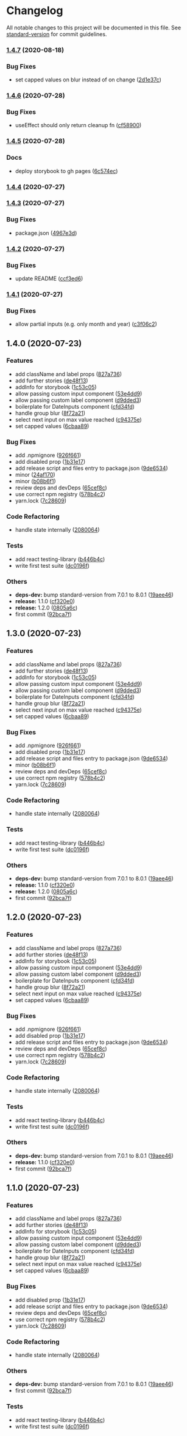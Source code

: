 # Changelog

All notable changes to this project will be documented in this file. See [standard-version](https://github.com/conventional-changelog/standard-version) for commit guidelines.

### [1.4.7](https://github.com/massierc/react-date-inputs/compare/v1.4.6...v1.4.7) (2020-08-18)


### Bug Fixes

* set capped values on blur instead of on change ([2d1e37c](https://github.com/massierc/react-date-inputs/commit/2d1e37ce2831cac553f4be36df3223c4afbfde04))

### [1.4.6](https://github.com/massierc/react-date-inputs/compare/v1.4.5...v1.4.6) (2020-07-28)


### Bug Fixes

* useEffect should only return cleanup fn ([cf58900](https://github.com/massierc/react-date-inputs/commit/cf58900085dbc5d21474875aa1501bc776388b01))

### [1.4.5](https://github.com/massierc/react-date-inputs/compare/v1.4.4...v1.4.5) (2020-07-28)


### Docs

* deploy storybook to gh pages ([6c574ec](https://github.com/massierc/react-date-inputs/commit/6c574ec96a22ba3c1dd5d8aa4f6dd146e345ca83))

### [1.4.4](https://github.com/massierc/react-date-inputs/compare/v1.4.3...v1.4.4) (2020-07-27)

### [1.4.3](https://github.com/massierc/react-date-inputs/compare/v1.4.2...v1.4.3) (2020-07-27)


### Bug Fixes

* package.json ([4967e3d](https://github.com/massierc/react-date-inputs/commit/4967e3dea283ab12c61d17841bf311dfc29f20c0))

### [1.4.2](https://github.com/massierc/react-date-inputs/compare/v1.4.1...v1.4.2) (2020-07-27)


### Bug Fixes

* update README ([ccf3ed6](https://github.com/massierc/react-date-inputs/commit/ccf3ed68436523b6e84d3ee811d5c79eaa9ddb40))

### [1.4.1](https://github.com/massierc/react-date-inputs/compare/v1.4.0...v1.4.1) (2020-07-27)


### Bug Fixes

* allow partial inputs (e.g. only month and year) ([c3f06c2](https://github.com/massierc/react-date-inputs/commit/c3f06c20062511e69e981797aa368c2c5e71978a))

## 1.4.0 (2020-07-23)


### Features

* add className and label props ([827a736](https://github.com/massierc/react-date-inputs/commit/827a7360d778cd3e53d55fa076270d32c62ac1a5))
* add further stories ([de48f13](https://github.com/massierc/react-date-inputs/commit/de48f132a6e707dcd34f29762afd8cadc4fbbd08))
* addInfo for storybook ([1c53c05](https://github.com/massierc/react-date-inputs/commit/1c53c05d0864098bcb408fb39e788bb2a75a01f9))
* allow passing custom input component ([53e4dd9](https://github.com/massierc/react-date-inputs/commit/53e4dd9ee32ea7c1342b9bda759ea64b479b3928))
* allow passing custom label component ([d9dded3](https://github.com/massierc/react-date-inputs/commit/d9dded399299ae61ff88114dfeabcb499d415e54))
* boilerplate for DateInputs component ([cfd34fd](https://github.com/massierc/react-date-inputs/commit/cfd34fd9cc5581cea88f1b1d0775d18711539620))
* handle group blur ([8f72a21](https://github.com/massierc/react-date-inputs/commit/8f72a21dcbdce8ab798dd8bec99e6b799686a1da))
* select next input on max value reached ([c94375e](https://github.com/massierc/react-date-inputs/commit/c94375ed8c22f2f1ab94e301c7ac4eaabc4b9745))
* set capped values ([6cbaa89](https://github.com/massierc/react-date-inputs/commit/6cbaa8968de930e86e9169670b91b68e548a6f4b))


### Bug Fixes

* add .npmignore ([926f661](https://github.com/massierc/react-date-inputs/commit/926f661dfdb58de0094b5c254cca1f404ca25e5f))
* add disabled prop ([1b31e17](https://github.com/massierc/react-date-inputs/commit/1b31e17e20f0634c7c586c950630793c3348474d))
* add release script and files entry to package.json ([9de6534](https://github.com/massierc/react-date-inputs/commit/9de65348b0b52b43206de5ebbb22ff6c3d15e49a))
* minor ([24af170](https://github.com/massierc/react-date-inputs/commit/24af1702dd635e9e36a94d27851c2c19953d8b7c))
* minor ([b08b6f1](https://github.com/massierc/react-date-inputs/commit/b08b6f151c3eec449922ce71b9d4a1eca32b73fc))
* review deps and devDeps ([65cef8c](https://github.com/massierc/react-date-inputs/commit/65cef8c7680b8a422e19825cd48a7880ed2669ed))
* use correct npm registry ([578b4c2](https://github.com/massierc/react-date-inputs/commit/578b4c22b49e0b9b90ba87c22285128129f3e098))
* yarn.lock ([7c28609](https://github.com/massierc/react-date-inputs/commit/7c28609dcba8abc6787b7cab413625460334ef3c))


### Code Refactoring

* handle state internally ([2080064](https://github.com/massierc/react-date-inputs/commit/208006430f0eba228b5be95ac46d15e9226c42ef))


### Tests

* add react testing-library ([b446b4c](https://github.com/massierc/react-date-inputs/commit/b446b4c58cb72f399f7566f3f4c9909d6aa33ff3))
* write first test suite ([dc0196f](https://github.com/massierc/react-date-inputs/commit/dc0196ff7d8febd341493153a337b847ce3cdd02))


### Others

* **deps-dev:** bump standard-version from 7.0.1 to 8.0.1 ([19aee46](https://github.com/massierc/react-date-inputs/commit/19aee4609aa8b5a3af91e0fcb1cb9f42951fbfd0))
* **release:** 1.1.0 ([cf320e0](https://github.com/massierc/react-date-inputs/commit/cf320e0952c21e2c5c058168016fa92438f49cae))
* **release:** 1.2.0 ([0805a6c](https://github.com/massierc/react-date-inputs/commit/0805a6cd97fb3efdc1e25891058757810f4dde53))
* first commit ([92bca7f](https://github.com/massierc/react-date-inputs/commit/92bca7fdb0056c75fdd6052ea3f9f7cde9918f50))

## 1.3.0 (2020-07-23)


### Features

* add className and label props ([827a736](https://github.com/massierc/react-date-inputs/commit/827a7360d778cd3e53d55fa076270d32c62ac1a5))
* add further stories ([de48f13](https://github.com/massierc/react-date-inputs/commit/de48f132a6e707dcd34f29762afd8cadc4fbbd08))
* addInfo for storybook ([1c53c05](https://github.com/massierc/react-date-inputs/commit/1c53c05d0864098bcb408fb39e788bb2a75a01f9))
* allow passing custom input component ([53e4dd9](https://github.com/massierc/react-date-inputs/commit/53e4dd9ee32ea7c1342b9bda759ea64b479b3928))
* allow passing custom label component ([d9dded3](https://github.com/massierc/react-date-inputs/commit/d9dded399299ae61ff88114dfeabcb499d415e54))
* boilerplate for DateInputs component ([cfd34fd](https://github.com/massierc/react-date-inputs/commit/cfd34fd9cc5581cea88f1b1d0775d18711539620))
* handle group blur ([8f72a21](https://github.com/massierc/react-date-inputs/commit/8f72a21dcbdce8ab798dd8bec99e6b799686a1da))
* select next input on max value reached ([c94375e](https://github.com/massierc/react-date-inputs/commit/c94375ed8c22f2f1ab94e301c7ac4eaabc4b9745))
* set capped values ([6cbaa89](https://github.com/massierc/react-date-inputs/commit/6cbaa8968de930e86e9169670b91b68e548a6f4b))


### Bug Fixes

* add .npmignore ([926f661](https://github.com/massierc/react-date-inputs/commit/926f661dfdb58de0094b5c254cca1f404ca25e5f))
* add disabled prop ([1b31e17](https://github.com/massierc/react-date-inputs/commit/1b31e17e20f0634c7c586c950630793c3348474d))
* add release script and files entry to package.json ([9de6534](https://github.com/massierc/react-date-inputs/commit/9de65348b0b52b43206de5ebbb22ff6c3d15e49a))
* minor ([b08b6f1](https://github.com/massierc/react-date-inputs/commit/b08b6f151c3eec449922ce71b9d4a1eca32b73fc))
* review deps and devDeps ([65cef8c](https://github.com/massierc/react-date-inputs/commit/65cef8c7680b8a422e19825cd48a7880ed2669ed))
* use correct npm registry ([578b4c2](https://github.com/massierc/react-date-inputs/commit/578b4c22b49e0b9b90ba87c22285128129f3e098))
* yarn.lock ([7c28609](https://github.com/massierc/react-date-inputs/commit/7c28609dcba8abc6787b7cab413625460334ef3c))


### Code Refactoring

* handle state internally ([2080064](https://github.com/massierc/react-date-inputs/commit/208006430f0eba228b5be95ac46d15e9226c42ef))


### Tests

* add react testing-library ([b446b4c](https://github.com/massierc/react-date-inputs/commit/b446b4c58cb72f399f7566f3f4c9909d6aa33ff3))
* write first test suite ([dc0196f](https://github.com/massierc/react-date-inputs/commit/dc0196ff7d8febd341493153a337b847ce3cdd02))


### Others

* **deps-dev:** bump standard-version from 7.0.1 to 8.0.1 ([19aee46](https://github.com/massierc/react-date-inputs/commit/19aee4609aa8b5a3af91e0fcb1cb9f42951fbfd0))
* **release:** 1.1.0 ([cf320e0](https://github.com/massierc/react-date-inputs/commit/cf320e0952c21e2c5c058168016fa92438f49cae))
* **release:** 1.2.0 ([0805a6c](https://github.com/massierc/react-date-inputs/commit/0805a6cd97fb3efdc1e25891058757810f4dde53))
* first commit ([92bca7f](https://github.com/massierc/react-date-inputs/commit/92bca7fdb0056c75fdd6052ea3f9f7cde9918f50))

## 1.2.0 (2020-07-23)


### Features

* add className and label props ([827a736](https://github.com/massierc/react-date-inputs/commit/827a7360d778cd3e53d55fa076270d32c62ac1a5))
* add further stories ([de48f13](https://github.com/massierc/react-date-inputs/commit/de48f132a6e707dcd34f29762afd8cadc4fbbd08))
* addInfo for storybook ([1c53c05](https://github.com/massierc/react-date-inputs/commit/1c53c05d0864098bcb408fb39e788bb2a75a01f9))
* allow passing custom input component ([53e4dd9](https://github.com/massierc/react-date-inputs/commit/53e4dd9ee32ea7c1342b9bda759ea64b479b3928))
* allow passing custom label component ([d9dded3](https://github.com/massierc/react-date-inputs/commit/d9dded399299ae61ff88114dfeabcb499d415e54))
* boilerplate for DateInputs component ([cfd34fd](https://github.com/massierc/react-date-inputs/commit/cfd34fd9cc5581cea88f1b1d0775d18711539620))
* handle group blur ([8f72a21](https://github.com/massierc/react-date-inputs/commit/8f72a21dcbdce8ab798dd8bec99e6b799686a1da))
* select next input on max value reached ([c94375e](https://github.com/massierc/react-date-inputs/commit/c94375ed8c22f2f1ab94e301c7ac4eaabc4b9745))
* set capped values ([6cbaa89](https://github.com/massierc/react-date-inputs/commit/6cbaa8968de930e86e9169670b91b68e548a6f4b))


### Bug Fixes

* add .npmignore ([926f661](https://github.com/massierc/react-date-inputs/commit/926f661dfdb58de0094b5c254cca1f404ca25e5f))
* add disabled prop ([1b31e17](https://github.com/massierc/react-date-inputs/commit/1b31e17e20f0634c7c586c950630793c3348474d))
* add release script and files entry to package.json ([9de6534](https://github.com/massierc/react-date-inputs/commit/9de65348b0b52b43206de5ebbb22ff6c3d15e49a))
* review deps and devDeps ([65cef8c](https://github.com/massierc/react-date-inputs/commit/65cef8c7680b8a422e19825cd48a7880ed2669ed))
* use correct npm registry ([578b4c2](https://github.com/massierc/react-date-inputs/commit/578b4c22b49e0b9b90ba87c22285128129f3e098))
* yarn.lock ([7c28609](https://github.com/massierc/react-date-inputs/commit/7c28609dcba8abc6787b7cab413625460334ef3c))


### Code Refactoring

* handle state internally ([2080064](https://github.com/massierc/react-date-inputs/commit/208006430f0eba228b5be95ac46d15e9226c42ef))


### Tests

* add react testing-library ([b446b4c](https://github.com/massierc/react-date-inputs/commit/b446b4c58cb72f399f7566f3f4c9909d6aa33ff3))
* write first test suite ([dc0196f](https://github.com/massierc/react-date-inputs/commit/dc0196ff7d8febd341493153a337b847ce3cdd02))


### Others

* **deps-dev:** bump standard-version from 7.0.1 to 8.0.1 ([19aee46](https://github.com/massierc/react-date-inputs/commit/19aee4609aa8b5a3af91e0fcb1cb9f42951fbfd0))
* **release:** 1.1.0 ([cf320e0](https://github.com/massierc/react-date-inputs/commit/cf320e0952c21e2c5c058168016fa92438f49cae))
* first commit ([92bca7f](https://github.com/massierc/react-date-inputs/commit/92bca7fdb0056c75fdd6052ea3f9f7cde9918f50))

## 1.1.0 (2020-07-23)


### Features

* add className and label props ([827a736](https://github.com/massierc/react-date-inputs/commit/827a7360d778cd3e53d55fa076270d32c62ac1a5))
* add further stories ([de48f13](https://github.com/massierc/react-date-inputs/commit/de48f132a6e707dcd34f29762afd8cadc4fbbd08))
* addInfo for storybook ([1c53c05](https://github.com/massierc/react-date-inputs/commit/1c53c05d0864098bcb408fb39e788bb2a75a01f9))
* allow passing custom input component ([53e4dd9](https://github.com/massierc/react-date-inputs/commit/53e4dd9ee32ea7c1342b9bda759ea64b479b3928))
* allow passing custom label component ([d9dded3](https://github.com/massierc/react-date-inputs/commit/d9dded399299ae61ff88114dfeabcb499d415e54))
* boilerplate for DateInputs component ([cfd34fd](https://github.com/massierc/react-date-inputs/commit/cfd34fd9cc5581cea88f1b1d0775d18711539620))
* handle group blur ([8f72a21](https://github.com/massierc/react-date-inputs/commit/8f72a21dcbdce8ab798dd8bec99e6b799686a1da))
* select next input on max value reached ([c94375e](https://github.com/massierc/react-date-inputs/commit/c94375ed8c22f2f1ab94e301c7ac4eaabc4b9745))
* set capped values ([6cbaa89](https://github.com/massierc/react-date-inputs/commit/6cbaa8968de930e86e9169670b91b68e548a6f4b))


### Bug Fixes

* add disabled prop ([1b31e17](https://github.com/massierc/react-date-inputs/commit/1b31e17e20f0634c7c586c950630793c3348474d))
* add release script and files entry to package.json ([9de6534](https://github.com/massierc/react-date-inputs/commit/9de65348b0b52b43206de5ebbb22ff6c3d15e49a))
* review deps and devDeps ([65cef8c](https://github.com/massierc/react-date-inputs/commit/65cef8c7680b8a422e19825cd48a7880ed2669ed))
* use correct npm registry ([578b4c2](https://github.com/massierc/react-date-inputs/commit/578b4c22b49e0b9b90ba87c22285128129f3e098))
* yarn.lock ([7c28609](https://github.com/massierc/react-date-inputs/commit/7c28609dcba8abc6787b7cab413625460334ef3c))


### Code Refactoring

* handle state internally ([2080064](https://github.com/massierc/react-date-inputs/commit/208006430f0eba228b5be95ac46d15e9226c42ef))


### Others

* **deps-dev:** bump standard-version from 7.0.1 to 8.0.1 ([19aee46](https://github.com/massierc/react-date-inputs/commit/19aee4609aa8b5a3af91e0fcb1cb9f42951fbfd0))
* first commit ([92bca7f](https://github.com/massierc/react-date-inputs/commit/92bca7fdb0056c75fdd6052ea3f9f7cde9918f50))


### Tests

* add react testing-library ([b446b4c](https://github.com/massierc/react-date-inputs/commit/b446b4c58cb72f399f7566f3f4c9909d6aa33ff3))
* write first test suite ([dc0196f](https://github.com/massierc/react-date-inputs/commit/dc0196ff7d8febd341493153a337b847ce3cdd02))
